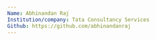 ```yaml
---
Name: Abhinandan Raj
Institution/company: Tata Consultancy Services
Github: https://github.com/abhinandanraj
---
```

